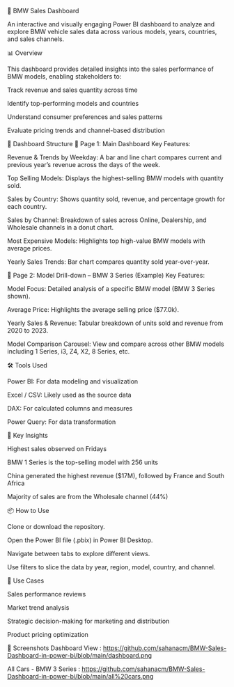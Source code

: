 🚗 BMW Sales Dashboard

An interactive and visually engaging Power BI dashboard to analyze and explore BMW vehicle sales data across various models, years, countries, and sales channels.

📊 Overview

This dashboard provides detailed insights into the sales performance of BMW models, enabling stakeholders to:

Track revenue and sales quantity across time

Identify top-performing models and countries

Understand consumer preferences and sales patterns

Evaluate pricing trends and channel-based distribution

📁 Dashboard Structure
🔹 Page 1: Main Dashboard
Key Features:

Revenue & Trends by Weekday: A bar and line chart compares current and previous year’s revenue across the days of the week.

Top Selling Models: Displays the highest-selling BMW models with quantity sold.

Sales by Country: Shows quantity sold, revenue, and percentage growth for each country.

Sales by Channel: Breakdown of sales across Online, Dealership, and Wholesale channels in a donut chart.

Most Expensive Models: Highlights top high-value BMW models with average prices.

Yearly Sales Trends: Bar chart compares quantity sold year-over-year.

🔹 Page 2: Model Drill-down – BMW 3 Series (Example)
Key Features:

Model Focus: Detailed analysis of a specific BMW model (BMW 3 Series shown).

Average Price: Highlights the average selling price ($77.0k).

Yearly Sales & Revenue: Tabular breakdown of units sold and revenue from 2020 to 2023.

Model Comparison Carousel: View and compare across other BMW models including 1 Series, i3, Z4, X2, 8 Series, etc.

🛠 Tools Used

Power BI: For data modeling and visualization

Excel / CSV: Likely used as the source data

DAX: For calculated columns and measures

Power Query: For data transformation

📌 Key Insights

Highest sales observed on Fridays

BMW 1 Series is the top-selling model with 256 units

China generated the highest revenue ($17M), followed by France and South Africa

Majority of sales are from the Wholesale channel (44%)

📦 How to Use

Clone or download the repository.

Open the Power BI file (.pbix) in Power BI Desktop.

Navigate between tabs to explore different views.

Use filters to slice the data by year, region, model, country, and channel.

🧠 Use Cases

Sales performance reviews

Market trend analysis

Strategic decision-making for marketing and distribution

Product pricing optimization

📌 Screenshots
Dashboard View : https://github.com/sahanacm/BMW-Sales-Dashboard-in-power-bi/blob/main/dashboard.png

All Cars - BMW 3 Series : https://github.com/sahanacm/BMW-Sales-Dashboard-in-power-bi/blob/main/all%20cars.png
